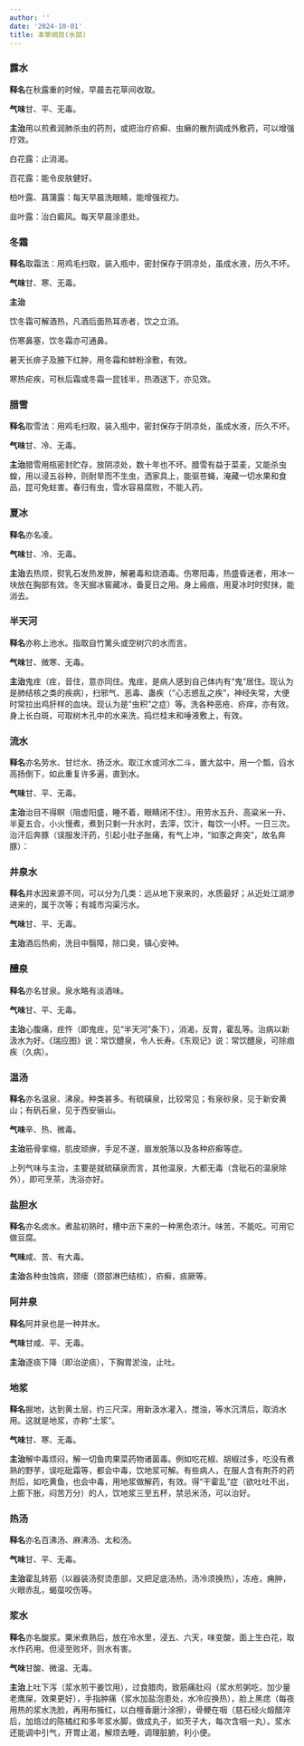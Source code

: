 ```yaml
---
author: ''
date: '2024-10-01'
title: 本草纲目(水部)
---
```


### 露水

**释名**在秋露重的时候，早晨去花草间收取。

**气味**甘、平、无毒。

**主治**用以煎煮润肺杀虫的药剂，或把治疗疥癣、虫癞的散剂调成外敷药，可以增强疗效。

白花露：止消渴。

百花露：能令皮肤健好。

柏叶露、菖蒲露：每天早晨洗眼睛，能增强视力。

韭叶露：治白癜风。每天早晨涂患处。

### 冬霜

**释名**取霜法：用鸡毛扫取，装入瓶中，密封保存于阴凉处，虽成水液，历久不坏。

**气味**甘、寒、无毒。

**主治**

饮冬霜可解酒热，凡酒后面热耳赤者，饮之立消。

伤寒鼻塞，饮冬霜亦可通鼻。

暑天长痱子及腋下红肿，用冬霜和蚌粉涂敷，有效。

寒热疟疾，可秋后霜或冬霜一昆钱半，热酒送下，亦见效。

### 腊雪

**释名**取雪法：用鸡毛扫取，装入瓶中，密封保存于阴凉处，虽成水液，历久不坏。

**气味**甘、冷、无毒。

**主治**腊雪用瓶密封贮存，放阴凉处，数十年也不坏。腊雪有益于菜麦，又能杀虫蝗，用以浸五谷种，则耐旱而不生虫，洒家具上，能驱苍蝇，淹藏一切水果和食品，昆可免蛀害。春归有虫，雪水容易腐败，不能入药。

### 夏冰

**释名**亦名凌。

**气味**甘、冷、无毒。

**主治**去热烦，熨乳石发热发肿，解暑毒和烧酒毒。伤寒阳毒，热盛昏迷者，用冰一块放在胸部有效。冬天掘冰窖藏冰，备夏日之用。身上瘢痕，用夏冰时时熨抹，能消去。

### 半天河

**释名**亦称上池水。指取自竹篱头或空树穴的水而言。

**气味**甘、微寒、无毒。

**主治**鬼疰（疰，音住，意亦同住。鬼疰，是病人感到自己体内有“鬼”居住。现认为是肺结核之类的疾病），扫邪气、恶毒、蛊疾（“心志惑乱之疾”，神经失常，大便时常拉出鸡肝样的血块。现认为是“虫积”之症）等。洗各种恶疮、疥痒，亦有效。身上长白斑，可取树木孔中的水来洗，捣烂桂末和唾液敷上，有效。

### 流水

**释名**亦名劳水、甘烂水、扬泛水。取江水或河水二斗，置大盆中，用一个瓢，舀水高扬倒下，如此重复许多遍，直到水。

**气味**甘、平、无毒。

**主治**治目不得瞑（阻虚阳盛，睡不着，眼睛闭不住）。用劳水五升、高粱米一升、半夏五合，小火慢煮，煮到只剩一升水时，去滓，饮汁，每饮一小杯。一日三次。治汗后奔豚（误服发汗药，引起小肚子胀痛，有气上冲，“如豕之奔突”，故名奔豚）：

### 井泉水

**释名**井水因来源不同，可以分为几类：远从地下泉来的，水质最好；从近处江湖渗进来的，属于次等；有城市沟渠污水。

**气味**甘、平、无毒。

**主治**酒后热痢，洗目中翳障，除口臭，镇心安神。

### 醴泉

**释名**亦名甘泉。泉水略有淡酒味。

**气味**甘、平、无毒。

**主治**心腹痛，疰忤（即鬼疰，见“半天河”条下），消渴，反胃，霍乱等。治病以新汲水为好。《瑞应图》说：常饮醴泉，令人长寿。《东观记》说：常饮醴泉，可除痼疾（久病）。

### 温汤

**释名**亦名温泉、沸泉。种类甚多。有硫磺泉，比较常见；有泉砂泉，见于新安黄山；有矾石泉，见于西安骊山。

**气味**辛、热、微毒。

**主治**筋骨挛缩，肌皮顽痹，手足不遂，眉发脱落以及各种疥癣等症。

上列气味与主治，主要是就硫磺泉而言，其他温泉，大都无毒（含砒石的温泉除外），即可烹茶，洗浴亦好。

### 盐胆水

**释名**亦名卤水。煮盐初熟时，槽中沥下来的一种黑色浓汁。味苦，不能吃。可用它做豆腐。

**气味**咸、苦、有大毒。

**主治**各种虫蚀病，颈瘘（颈部淋巴结核），疥癣，痰厥等。

### 阿井泉

**释名**阿井泉也是一种井水。

**气味**甘咸、平、无毒。

**主治**逐痰下降（即治逆痰），下胸胃淤浊，止吐。

### 地浆

**释名**掘地，达到黄土层，约三尺深，用新汲水灌入，搅浊，等水沉清后，取消水用。这就是地浆，亦称“土浆”。

**气味**甘、寒、无毒。

**主治**解中毒烦闷，解一切鱼肉果菜药物诸菌毒。例如吃花椒、胡椒过多，吃没有煮熟的野芋，误吃砒霜等，都会中毒，饮地浆可解。有些病人，在服人含有荆芥的药剂后，如吃黄鱼，也会中毒，用地浆做解药，有效。得“干霍乱”症（欲吐吐不出，上膨下胀，闷苦万分）的人，饮地浆三至五杯，禁忌米汤，可以治好。

### 热汤

**释名**亦名百沸汤、麻沸汤、太和汤。

**气味**甘、平、无毒。

**主治**霍乱转筋（以器装汤熨烫患部，又把足底汤热，汤冷须换热），冻疮，痈肿，火眼赤乱，蝎虿咬伤等。

### 浆水

**释名**亦名酸浆。粟米煮熟后，放在冷水里，浸五、六天，味变酸，面上生白花，取水作药用。但浸至败坏，则水有害。

**气味**甘酸、微温、无毒。

**主治**上吐下泻（浆水煎干姜饮用），过食腊肉，致筋痛肚闷（浆水煎粥吃，加少量老鹰屎，效果更好），手指肿痛（浆水加盐泡患处，水冷应换热），脸上黑痣（每夜用热的浆水洗脸，再用布揩红，以白檀香磨汁涂擦），骨鲠在咽（慈石经火煅醋淬后，加焙过的陈橘红和多年浆水脚，做成丸子，如芡子大，每次含咽一丸）。浆水还能调中引气，开胃止渴，解烦去睡，调理脏腑，利小便。